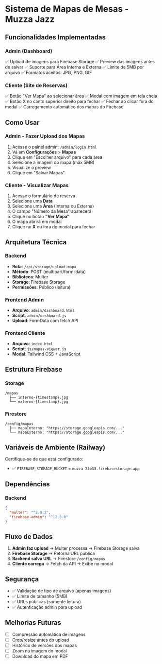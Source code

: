 # Sistema de Mapas de Mesas - Muzza Jazz

## Funcionalidades Implementadas

### Admin (Dashboard)
✅ Upload de imagens para Firebase Storage
✅ Preview das imagens antes de salvar
✅ Suporte para Área Interna e Externa
✅ Limite de 5MB por arquivo
✅ Formatos aceitos: JPG, PNG, GIF

### Cliente (Site de Reservas)
✅ Botão "Ver Mapa" ao selecionar área
✅ Modal com imagem em tela cheia
✅ Botão X no canto superior direito para fechar
✅ Fechar ao clicar fora do modal
✅ Carregamento automático dos mapas do Firebase

## Como Usar

### Admin - Fazer Upload dos Mapas

1. Acesse o painel admin: `/admin/login.html`
2. Vá em **Configurações** > **Mapas**
3. Clique em "Escolher arquivo" para cada área
4. Selecione a imagem do mapa (máx 5MB)
5. Visualize o preview
6. Clique em "Salvar Mapas"

### Cliente - Visualizar Mapas

1. Acesse o formulário de reserva
2. Selecione uma **Data**
3. Selecione uma **Área** (Interna ou Externa)
4. O campo "Número da Mesa" aparecerá
5. Clique no botão **"Ver Mapa"**
6. O mapa abrirá em modal
7. Clique no **X** ou fora do modal para fechar

## Arquitetura Técnica

### Backend
- **Rota**: `/api/storage/upload-mapa`
- **Método**: POST (multipart/form-data)
- **Biblioteca**: Multer
- **Storage**: Firebase Storage
- **Permissões**: Público (leitura)

### Frontend Admin
- **Arquivo**: `admin/dashboard.html`
- **Script**: `admin/dashboard.js`
- **Upload**: FormData com fetch API

### Frontend Cliente
- **Arquivo**: `index.html`
- **Script**: `js/mapas-viewer.js`
- **Modal**: Tailwind CSS + JavaScript

## Estrutura Firebase

### Storage
```
/mapas
  ├── interno-{timestamp}.jpg
  └── externo-{timestamp}.jpg
```

### Firestore
```
/config/mapas
  ├── mapaInterno: "https://storage.googleapis.com/..."
  └── mapaExterno: "https://storage.googleapis.com/..."
```

## Variáveis de Ambiente (Railway)

Certifique-se de que está configurado:
- ✅ `FIREBASE_STORAGE_BUCKET` = `muzza-2fb33.firebasestorage.app`

## Dependências

### Backend
```json
{
  "multer": "^2.0.2",
  "firebase-admin": "^12.0.0"
}
```

## Fluxo de Dados

1. **Admin faz upload** → Multer processa → Firebase Storage salva
2. **Firebase Storage** → Retorna URL pública
3. **Backend salva URL** → Firestore `/config/mapas`
4. **Cliente carrega** → Fetch da API → Exibe no modal

## Segurança

- ✅ Validação de tipo de arquivo (apenas imagens)
- ✅ Limite de tamanho (5MB)
- ✅ URLs públicas (somente leitura)
- ✅ Autenticação admin para upload

## Melhorias Futuras

- [ ] Compressão automática de imagens
- [ ] Crop/resize antes do upload
- [ ] Histórico de versões dos mapas
- [ ] Zoom na imagem do modal
- [ ] Download do mapa em PDF

